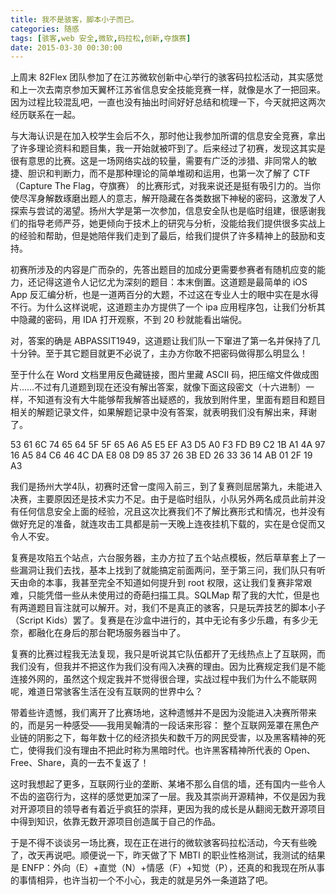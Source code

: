 ```yaml
---
title: 我不是骇客，脚本小子而已。
categories: 随感
tags: [骇客,web 安全,微软,码拉松,创新,夺旗赛]
date: 2015-03-30 00:30:00
---
```


上周末 82Flex 团队参加了在江苏微软创新中心举行的骇客码拉松活动，其实感觉和上一次去南京参加天翼杯江苏省信息安全技能竞赛一样，就像是水了一把回来。因为过程比较混乱吧，一直也没有抽出时间好好总结和梳理一下，今天就把这两次经历联系在一起。

与大海认识是在加入校学生会后不久，那时他让我参加所谓的信息安全竞赛，拿出了许多理论资料和题目集，我一开始就被吓到了。后来经过了初赛，发现这其实是很有意思的比赛。这是一场网络实战的较量，需要有广泛的涉猎、非同常人的敏捷、胆识和判断力，而不是那种理论的简单堆砌和运用，也第一次了解了 CTF（Capture The Flag，夺旗赛） 的比赛形式，对我来说还是挺有吸引力的。当你使尽浑身解数琢磨出题人的意志，解开隐藏在各类数据下神秘的密码，这激发了人探索与尝试的渴望。扬州大学是第一次参加，信息安全队也是临时组建，很感谢我们的指导老师严芬，她更倾向于技术上的研究与分析，没能给我们提供很多实战上的经验和帮助，但是她陪伴我们走到了最后，给我们提供了许多精神上的鼓励和支持。

初赛所涉及的内容是广而杂的，先答出题目的加成分更需要参赛者有随机应变的能力，还记得这道令人记忆尤为深刻的题目：本末倒置。这道题是最简单的 iOS App 反汇编分析，也是一道两百分的大题，不过这在专业人士的眼中实在是水得不行。为什么这样说呢，这道题主办方提供了一个 ipa 应用程序包，让我们分析其中隐藏的密码，用 IDA 打开观察，不到 20 秒就能看出端倪。

对，答案的确是 ABPASSIT1949，这道题让我们队一下窜进了第一名并保持了几十分钟。至于其它题目就更不必说了，主办方你敢不把密码做得那么明显么！

至于什么在 Word 文档里用反色藏链接，图片里藏 ASCII 码，把压缩文件做成图片……不过有几道题到现在还没有解出答案，就像下面这段密文（十六进制）一样，不知道有没有大牛能够帮我解答出疑惑的，我放到附件里，里面有题目和题目相关的解题记录文件，如果解题记录中没有答案，就表明我们没有解出来，拜谢了。

  53 61 6C 74 65 64 5F 5F 65 A6 A5 E5 EF A3 D5 A0 F3 FD B9 C2 1B A1 4A 97 16 A5 84 C6 46 4C DA E8 08 D9 85 37 26 3B ED 26 33 36 14 AB 01 2F 19 A3

我们是扬州大学4队，初赛时还曾一度闯入前三，到了复赛则屈居第九，未能进入决赛，主要原因还是技术实力不足。由于是临时组队，小队另外两名成员此前并没有任何信息安全上面的经验，况且这次比赛我们不了解比赛形式和情况，也并没有做好充足的准备，就连攻击工具都是前一天晚上连夜挂机下载的，实在是仓促而又令人不安。

复赛是攻陷五个站点，六台服务器，主办方拉了五个站点模板，然后草草套上了一些漏洞让我们去找，基本上找到了就能搞定前面两问，至于第三问，我们队只有听天由命的本事，我甚至完全不知道如何提升到 root 权限，这让我们复赛非常艰难，只能凭借一些从未使用过的奇葩扫描工具。SQLMap 帮了我的大忙，但是也有两道题目盲注就可以解开。对，我们不是真正的骇客，只是玩弄技艺的脚本小子（Script Kids）罢了。复赛是在沙盒中进行的，其中无论有多少乐趣，有多少无奈，都融化在身后的那台靶场服务器当中了。

复赛的比赛过程我无法复现，我只是听说其它队伍都开了无线热点上了互联网，而我们没有，但我并不把这作为我们没有闯入决赛的理由。因为比赛规定我们是不能连接外网的，虽然这个规定我并不觉得很合理，实战过程中我们为什么不能联网呢，难道日常骇客生活在没有互联网的世界中么？

带着些许遗憾，我们离开了比赛场地，这种遗憾并不是因为没能进入决赛所带来的，而是另一种感受——我用吴翰清的一段话来形容：
整个互联网笼罩在黑色产业链的阴影之下，每年数十亿的经济损失和数千万的网民受害，以及黑客精神的死亡，使得我们没有理由不把此时称为黑暗时代。也许黑客精神所代表的 Open、Free、Share，真的一去不复返了！

这时我想起了更多，互联网行业的垄断、某堵不那么自信的墙，还有国内一些令人不齿的盗窃行为，这样的感觉更加深了一层。我及其崇尚开源精神，不仅是因为我对开源项目的领导者有着近乎疯狂的崇拜，更因为我的成长是从翻阅无数开源项目中得到知识，依靠无数开源项目创造属于自己的作品。

于是不得不谈谈另一场比赛，现在正在进行的微软骇客码拉松活动，今天有些晚了，改天再说吧。顺便说一下，昨天做了下 MBTI 的职业性格测试，我测试的结果是 ENFP：外向（E）+直觉（N）+情感（F）+知觉（P），还真的和我现在所从事的事情相异，也许当初一个不小心，我走的就是另外一条道路了吧。
